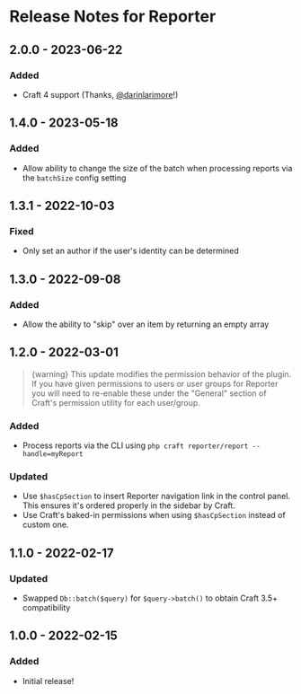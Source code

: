# Release Notes for Reporter

## 2.0.0 - 2023-06-22

### Added
- Craft 4 support (Thanks, [@darinlarimore](https://github.com/darinlarimore)!)

## 1.4.0 - 2023-05-18

### Added
- Allow ability to change the size of the batch when processing reports via the `batchSize` config setting

## 1.3.1 - 2022-10-03

### Fixed
- Only set an author if the user's identity can be determined

## 1.3.0 - 2022-09-08

### Added
- Allow the ability to "skip" over an item by returning an empty array

## 1.2.0 - 2022-03-01

> {warning} This update modifies the permission behavior of the plugin. If you have given permissions to users or user groups for Reporter you will need to re-enable these under the "General" section of Craft's permission utility for each user/group.

### Added
- Process reports via the CLI using `php craft reporter/report --handle=myReport`

### Updated
- Use `$hasCpSection` to insert Reporter navigation link in the control panel. This ensures it's ordered properly in the sidebar by Craft.
- Use Craft's baked-in permissions when using `$hasCpSection` instead of custom one.

## 1.1.0 - 2022-02-17

### Updated
- Swapped `Db::batch($query)` for `$query->batch()` to obtain Craft 3.5+ compatibility

## 1.0.0 - 2022-02-15

### Added
- Initial release!
